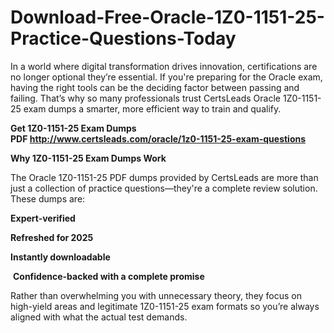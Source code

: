 # Download-Free-Oracle-1Z0-1151-25-Practice-Questions-Today
<p>In a world where digital transformation drives innovation, certifications are no longer optional they&rsquo;re essential. If you&#39;re preparing for the Oracle exam, having the right tools can be the deciding factor between passing and failing. That&rsquo;s why so many professionals trust CertsLeads Oracle 1Z0-1151-25 exam dumps a smarter, more efficient way to train and qualify.</p> <p><strong>Get 1Z0-1151-25 Exam Dumps PDF&nbsp;<a href="http://www.certsleads.com/oracle/1z0-1151-25-exam-questions">http://www.certsleads.com/oracle/1z0-1151-25-exam-questions</a></strong></p> <p><strong>Why 1Z0-1151-25 Exam Dumps Work</strong></p> <p>The Oracle 1Z0-1151-25 PDF dumps provided by CertsLeads are more than just a collection of practice questions&mdash;they&#39;re a complete review solution. These dumps are:</p> <p><strong>Expert-verified</strong></p> <p><strong>Refreshed for 2025</strong></p> <p><strong>Instantly downloadable</strong></p> <p>&nbsp;<strong>Confidence-backed with a complete promise</strong></p> <p>Rather than overwhelming you with unnecessary theory, they focus on high-yield areas and legitimate 1Z0-1151-25 exam formats so you&rsquo;re always aligned with what the actual test demands.</p> <p>&nbsp;</p>
